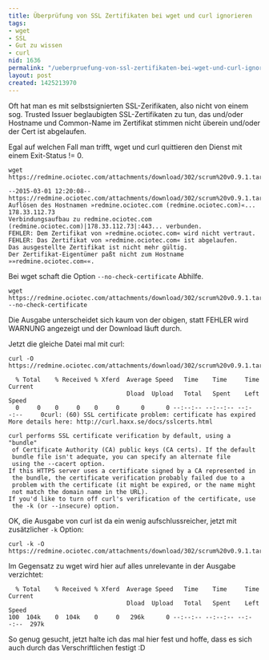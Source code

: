 ```yaml
---
title: Überprüfung von SSL Zertifikaten bei wget und curl ignorieren
tags:
- wget
- SSL
- Gut zu wissen
- curl
nid: 1636
permalink: "/ueberpruefung-von-ssl-zertifikaten-bei-wget-und-curl-ignorieren.html"
layout: post
created: 1425213970
---
```

Oft hat man es mit selbstsignierten SSL-Zerifikaten, also nicht von einem sog. Trusted Issuer beglaubigten SSL-Zertifikaten zu tun, 
das und/oder Hostname und Common-Name im Zertifikat stimmen nicht überein und/oder der Cert ist abgelaufen.

Egal auf welchen Fall man trifft, wget und curl quittieren den Dienst mit einem Exit-Status != 0.

```
wget https://redmine.ociotec.com/attachments/download/302/scrum%20v0.9.1.tar.gz
```

```
--2015-03-01 12:20:08--  https://redmine.ociotec.com/attachments/download/302/scrum%20v0.9.1.tar.gz
Auflösen des Hostnamen »redmine.ociotec.com (redmine.ociotec.com)«... 178.33.112.73
Verbindungsaufbau zu redmine.ociotec.com (redmine.ociotec.com)|178.33.112.73|:443... verbunden.
FEHLER: Dem Zertifikat von »redmine.ociotec.com« wird nicht vertraut.
FEHLER: Das Zertifikat von »redmine.ociotec.com« ist abgelaufen.
Das ausgestellte Zertifikat ist nicht mehr gültig.
Der Zertifikat-Eigentümer paßt nicht zum Hostname »»redmine.ociotec.com««.
```
<!--break-->

Bei wget schaft die Option `--no-check-certificate` Abhilfe.

```
wget https://redmine.ociotec.com/attachments/download/302/scrum%20v0.9.1.tar.gz --no-check-certificate
```

Die Ausgabe unterscheidet sich kaum von der obigen, statt FEHLER wird WARNUNG angezeigt und der Download läuft durch.

Jetzt die gleiche Datei mal mit curl:

```
curl -O  https://redmine.ociotec.com/attachments/download/302/scrum%20v0.9.1.tar.gz
```

```
  % Total    % Received % Xferd  Average Speed   Time    Time     Time  Current
                                 Dload  Upload   Total   Spent    Left  Speed
  0     0    0     0    0     0      0      0 --:--:-- --:--:-- --:--:--     0curl: (60) SSL certificate problem: certificate has expired
More details here: http://curl.haxx.se/docs/sslcerts.html

curl performs SSL certificate verification by default, using a "bundle"
 of Certificate Authority (CA) public keys (CA certs). If the default
 bundle file isn't adequate, you can specify an alternate file
 using the --cacert option.
If this HTTPS server uses a certificate signed by a CA represented in
 the bundle, the certificate verification probably failed due to a
 problem with the certificate (it might be expired, or the name might
 not match the domain name in the URL).
If you'd like to turn off curl's verification of the certificate, use
 the -k (or --insecure) option.
```

OK, die Ausgabe von curl ist da ein wenig aufschlussreicher, jetzt mit zusätzlicher `-k` Option: 

```
curl -k -O  https://redmine.ociotec.com/attachments/download/302/scrum%20v0.9.1.tar.gz
```

Im Gegensatz zu wget wird hier auf alles unrelevante in der Ausgabe verzichtet:

```
  % Total    % Received % Xferd  Average Speed   Time    Time     Time  Current
                                 Dload  Upload   Total   Spent    Left  Speed
100  104k    0  104k    0     0   296k      0 --:--:-- --:--:-- --:--:--  297k
```

So genug gesucht, jetzt halte ich das mal hier fest und hoffe, dass es sich auch durch das Verschriftlichen festigt :D
